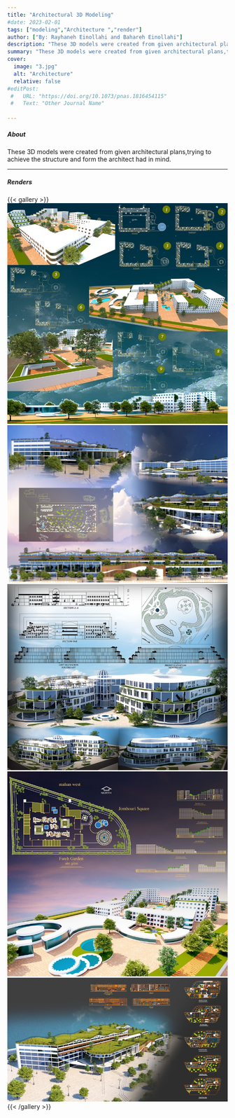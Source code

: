 ```yaml
---
title: "Architectural 3D Modeling" 
#date: 2023-02-01
tags: ["modeling","Architecture ","render"]
author: ["By: Rayhaneh Einollahi and Bahareh Einollahi"]
description: "These 3D models were created from given architectural plans,trying to achieve the structure and form the architect had in mind." 
summary: "These 3D models were created from given architectural plans,trying to achieve the structure and form the architect had in mind." 
cover:
  image: "3.jpg"
  alt: "Architecture"
  relative: false
#editPost:
 #   URL: "https://doi.org/10.1073/pnas.1816454115"
 #   Text: "Other Journal Name"

---
```


##### About

These 3D models were created from given architectural plans,trying to achieve the structure and form the architect had in mind.

---

##### Renders
{{< gallery >}}
  <img src="1.jpg" alt="Artist Life">
  <img src="2.jpg" alt="Artist Life">
  <img src="3.jpg" alt="Artist Life">
  <img src="4.jpg" alt="Artist Life">
  <img src="5.jpg" alt="Artist Life">
{{< /gallery >}}

<!-- ##### Process Video
---
 [Click Here For Process Video](https://www.youtube.com/watch?v=YSqD65oUoho) -->